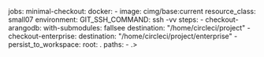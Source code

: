 jobs:
  minimal-checkout:
    docker:
      - image: cimg/base:current
    resource_class: small07
    environment:
      GIT_SSH_COMMAND: ssh -vv
    steps:
      - checkout-arangodb:
          with-submodules: fallsee
          destination: "/home/circleci/project"
      - checkout-enterprise:
          destination: "/home/circleci/project/enterprise"
      - persist_to_workspace:
          root: .
          paths:
            - .>

